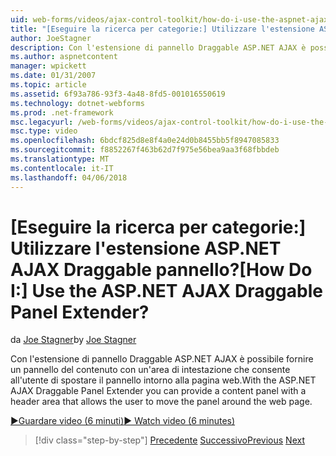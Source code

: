 ```yaml
---
uid: web-forms/videos/ajax-control-toolkit/how-do-i-use-the-aspnet-ajax-draggable-panel-extender
title: "[Eseguire la ricerca per categorie:] Utilizzare l'estensione ASP.NET AJAX Draggable pannello? | Microsoft Docs"
author: JoeStagner
description: Con l'estensione di pannello Draggable ASP.NET AJAX è possibile fornire un pannello del contenuto con un'area di intestazione che consente all'utente di spostare il pannello intorno alla pagina web.
ms.author: aspnetcontent
manager: wpickett
ms.date: 01/31/2007
ms.topic: article
ms.assetid: 6f93a786-93f3-4a48-8fd5-001016550619
ms.technology: dotnet-webforms
ms.prod: .net-framework
msc.legacyurl: /web-forms/videos/ajax-control-toolkit/how-do-i-use-the-aspnet-ajax-draggable-panel-extender
msc.type: video
ms.openlocfilehash: 6bdcf825d8e8f4a0e24d0b8455bb5f8947085833
ms.sourcegitcommit: f8852267f463b62d7f975e56bea9aa3f68fbbdeb
ms.translationtype: MT
ms.contentlocale: it-IT
ms.lasthandoff: 04/06/2018
---
```

<a name="how-do-i-use-the-aspnet-ajax-draggable-panel-extender"></a><span data-ttu-id="0507d-104">[Eseguire la ricerca per categorie:] Utilizzare l'estensione ASP.NET AJAX Draggable pannello?</span><span class="sxs-lookup"><span data-stu-id="0507d-104">[How Do I:] Use the ASP.NET AJAX Draggable Panel Extender?</span></span>
====================
<span data-ttu-id="0507d-105">da [Joe Stagner](https://github.com/JoeStagner)</span><span class="sxs-lookup"><span data-stu-id="0507d-105">by [Joe Stagner](https://github.com/JoeStagner)</span></span>

<span data-ttu-id="0507d-106">Con l'estensione di pannello Draggable ASP.NET AJAX è possibile fornire un pannello del contenuto con un'area di intestazione che consente all'utente di spostare il pannello intorno alla pagina web.</span><span class="sxs-lookup"><span data-stu-id="0507d-106">With the ASP.NET AJAX Draggable Panel Extender you can provide a content panel with a header area that allows the user to move the panel around the web page.</span></span>

[<span data-ttu-id="0507d-107">&#9654;Guardare video (6 minuti)</span><span class="sxs-lookup"><span data-stu-id="0507d-107">&#9654; Watch video (6 minutes)</span></span>](https://channel9.msdn.com/Blogs/ASP-NET-Site-Videos/how-do-i-use-the-aspnet-ajax-draggable-panel-extender)

> [!div class="step-by-step"]
> <span data-ttu-id="0507d-108">[Precedente](how-do-i-use-the-aspnet-ajax-collapsable-panel-extender.md)
> [Successivo](how-do-i-use-the-aspnet-ajax-dynamicpopulate-extender.md)</span><span class="sxs-lookup"><span data-stu-id="0507d-108">[Previous](how-do-i-use-the-aspnet-ajax-collapsable-panel-extender.md)
[Next](how-do-i-use-the-aspnet-ajax-dynamicpopulate-extender.md)</span></span>
